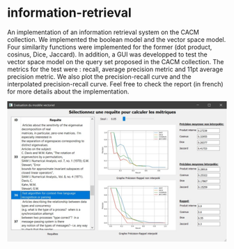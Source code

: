 # information-retrieval
An implementation of an information retrieval system on the CACM collection. We implemented the boolean model and the vector space model. Four similarity functions were implemented for the former (dot product, cosinus, Dice, Jaccard). In addition, a GUI was developped to test the vector space model on the query set proposed in the CACM collection. The metrics for the test were : recall, average precision metric and 11pt average precision metric. We also plot the precision-recall curve and the interpolated precision-recall curve. Feel free to check the report (in french) for more details about the implementation.

![Alt text](gui.jpg?raw=true, "GUI preview")
